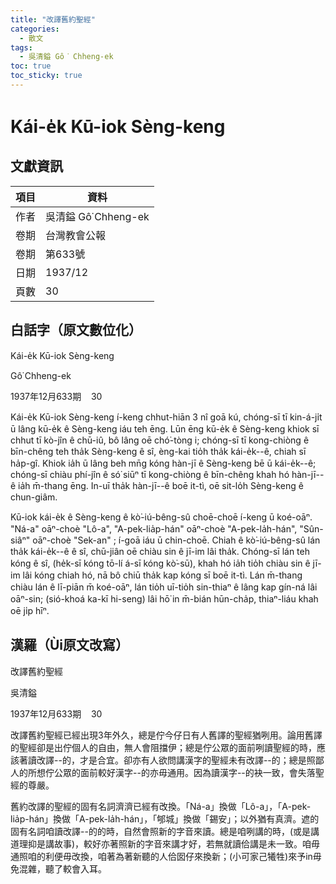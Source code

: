 ```yaml
---
title: "改譯舊約聖經"
categories:
  - 散文
tags:
  - 吳清鎰 Gô͘ Chheng-ek
toc: true
toc_sticky: true
---
```


# Kái-e̍k Kū-iok Sèng-keng

## 文獻資訊

| 項目 | 資料 |
|---|---|
| 作者 | 吳清鎰 Gô͘ Chheng-ek |
| 卷期 | 台灣教會公報 |
| 卷期 | 第633號 |
| 日期 | 1937/12 |
| 頁數 | 30 |

## 白話字（原文數位化）

Kái-e̍k Kū-iok Sèng-keng

Gô͘ Chheng-ek

1937年12月633期    30

Kái-e̍k Kū-iok Sèng-keng í-keng chhut-hiān 3 nî goā kú, chóng-sī tī kin-á-ji̍t ū lâng kū-e̍k ê Sèng-keng iáu teh ēng. Lūn ēng kū-e̍k ê Sèng-keng khiok sī chhut tī kò-jîn ê chū-iû, bô lâng oē chó͘-tòng i; chóng-sī tī kong-chiòng ê bīn-chêng teh tha̍k Sèng-keng ê sî, èng-kai tio̍h tha̍k kái-e̍k--ê, chiah sī ha̍p-gî. Khiok ia̍h ū lâng beh mn̄g kóng hàn-jī ê Sèng-keng bē ū kái-e̍k--ê; chóng-sī chiàu phí-jîn ê só͘ siūⁿ tī kong-chiòng ê bīn-chêng khah hó hàn-jī--ê ia̍h m̄-thang ēng. In-uī tha̍k hàn-jī--ê boē it-tì, oē sit-lo̍h Sèng-keng ê chun-giâm.

Kū-iok kái-e̍k ê Sèng-keng ê kò͘-iú-bêng-sû choē-choē í-keng ū koé-oāⁿ. "Ná-a" oāⁿ-choè "Lô-a", "A-pek-lia̍p-hán" oāⁿ-choè "A-pek-la̍h-hán", "Sûn-siâⁿ" oāⁿ-choè "Sek-an" ; í-goā iáu ū chin-choē. Chiah ê kò͘-iú-bêng-sû lán tha̍k kái-e̍k--ê ê sî, chū-jiân oē chiàu sin ê jī-im lâi tha̍k. Chóng-sī lán teh kóng ê sî, (he̍k-sī kóng tō-lí á-sī kóng kò͘-sū), khah hó ia̍h tio̍h chiàu sin ê jī-im lâi kóng chiah hó, nā bô chiū tha̍k kap kóng sī boē it-tì. Lán m̄-thang chiàu lán ê lī-piān m̄ koé-oāⁿ, lán tio̍h uī-tio̍h sin-thiaⁿ ê lâng kap gín-ná lâi oāⁿ-sin; (sió-khoá ka-kī hi-seng) lâi hō͘ in m̄-bián hūn-cha̍p, thiaⁿ-liáu khah oē ji̍p hīⁿ.

## 漢羅（Ùi原文改寫）

改譯舊約聖經

吳清鎰

1937年12月633期    30

改譯舊約聖經已經出現3年外久，總是佇今仔日有人舊譯的聖經猶咧用。論用舊譯的聖經卻是出佇個人的自由，無人會阻擋伊；總是佇公眾的面前咧讀聖經的時，應該著讀改譯--的，才是合宜。卻亦有人欲問講漢字的聖經未有改譯--的；總是照鄙人的所想佇公眾的面前較好漢字--的亦毋通用。因為讀漢字--的袂一致，會失落聖經的尊嚴。

舊約改譯的聖經的固有名詞濟濟已經有改換。「Ná-a」換做「Lô-a」，「A-pek-lia̍p-hán」換做「A-pek-la̍h-hán」，「郇城」換做「錫安」；以外猶有真濟。遮的固有名詞咱讀改譯--的的時，自然會照新的字音來讀。總是咱咧講的時，(或是講道理抑是講故事)，較好亦著照新的字音來講才好，若無就讀佮講是未一致。咱毋通照咱的利便毋改換，咱著為著新聽的人佮囡仔來換新；(小可家己犧牲)來予in毋免混雜，聽了較會入耳。
